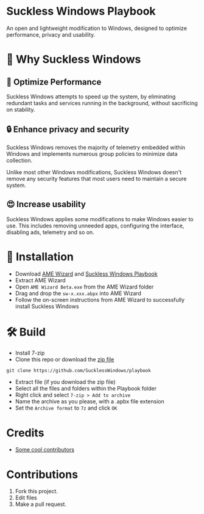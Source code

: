# Suckless Windows Playbook
An open and lightweight modification to Windows, designed to optimize performance, privacy and usability.

# 🤔 Why Suckless Windows
## 🚀 Optimize Performance
Suckless Windows attempts to speed up the system, by eliminating redundant tasks and services running in the background, without sacrificing on stability.

## 🔒 Enhance privacy and security
Suckless Windows removes the majority of telemetry embedded within Windows and implements numerous group policies to minimize data collection.

Unlike most other Windows modifications, Suckless Windows doesn't remove any security features that most users need to maintain a secure system.

## 😍 Increase usability
Suckless Windows applies some modifications to make Windows easier to use. This includes removing unneeded apps, configuring the interface, disabling ads, telemetry and so on.

# 🔧 Installation
- Download [AME Wizard](https://ameliorated.io/) and [Suckless Windows Playbook](https://github.com/SucklessWindows/playbook/releases/latest)
- Extract AME Wizard
- Open `AME Wizard Beta.exe` from the AME Wizard folder
- Drag and drop the `sw-x.xxx.abpx` into AME Wizard
- Follow the on-screen instructions from AME Wizard to successfully install Suckless Windows

# 🛠️ Build
- Install 7-zip
- Clone this repo or download the [zip file](https://github.com/SucklessWindows/playbook/archive/main.zip)
```
git clone https://github.com/SucklessWindows/playbook
```
- Extract file (if you download the zip file)
- Select all the files and folders within the Playbook folder
- Right click and select `7-zip > Add to archive`
- Name the archive as you please, with a .apbx file extension
- Set the `Archive format` to `7z` and click `OK`

# Credits
- [Some cool contributors](https://github.com/SucklessWindows/playbook/graphs/contributors)

# Contributions
1. Fork this project.
2. Edit files
3. Make a pull request.